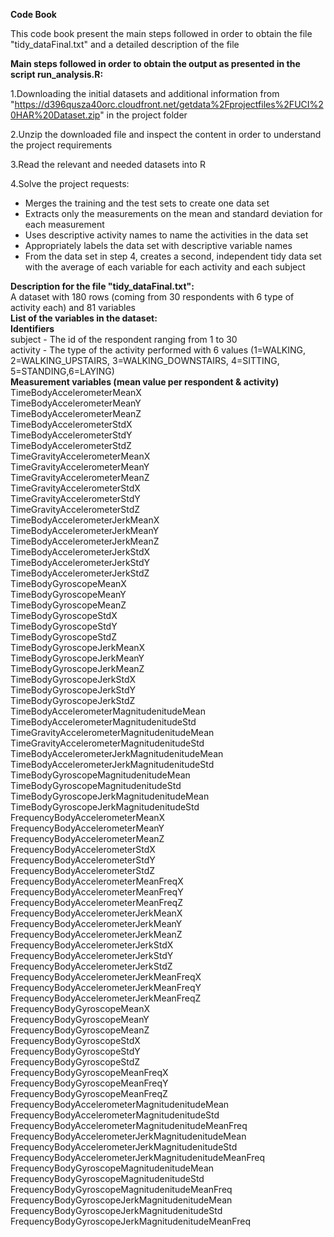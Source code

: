 **Code Book**

This code book present the main steps followed in order to obtain the file "tidy_dataFinal.txt" and a detailed description of the file

**Main steps followed in order to obtain the output as presented in the script run_analysis.R:**

1.Downloading the initial datasets and additional information from  
"https://d396qusza40orc.cloudfront.net/getdata%2Fprojectfiles%2FUCI%20HAR%20Dataset.zip" in the project folder  

2.Unzip the downloaded file and inspect the content in order to understand the project requirements 

3.Read the relevant and needed datasets into R  

4.Solve the project requests:    
- Merges the training and the test sets to create one data set  
- Extracts only the measurements on the mean and standard deviation for each measurement  
- Uses descriptive activity names to name the activities in the data set  
- Appropriately labels the data set with descriptive variable names  
- From the data set in step 4, creates a second, independent tidy data set with the average of each variable for each activity and each subject  

**Description for the file "tidy_dataFinal.txt":**    
A dataset with 180 rows (coming from 30 respondents with 6 type of activity each) and 81 variables    
**List of the variables in the dataset:**  
**Identifiers**  
subject - The id of the respondent ranging from 1 to 30    
activity - The type of the activity performed with 6 values (1=WALKING, 2=WALKING_UPSTAIRS, 3=WALKING_DOWNSTAIRS, 4=SITTING, 5=STANDING,6=LAYING)  
**Measurement variables (mean value per respondent & activity)**  
TimeBodyAccelerometerMeanX  
TimeBodyAccelerometerMeanY  
TimeBodyAccelerometerMeanZ  
TimeBodyAccelerometerStdX  
TimeBodyAccelerometerStdY   
TimeBodyAccelerometerStdZ  
TimeGravityAccelerometerMeanX  
TimeGravityAccelerometerMeanY  
TimeGravityAccelerometerMeanZ  
TimeGravityAccelerometerStdX  
TimeGravityAccelerometerStdY  
TimeGravityAccelerometerStdZ  
TimeBodyAccelerometerJerkMeanX  
TimeBodyAccelerometerJerkMeanY  
TimeBodyAccelerometerJerkMeanZ  
TimeBodyAccelerometerJerkStdX  
TimeBodyAccelerometerJerkStdY  
TimeBodyAccelerometerJerkStdZ  
TimeBodyGyroscopeMeanX  
TimeBodyGyroscopeMeanY  
TimeBodyGyroscopeMeanZ  
TimeBodyGyroscopeStdX  
TimeBodyGyroscopeStdY  
TimeBodyGyroscopeStdZ  
TimeBodyGyroscopeJerkMeanX  
TimeBodyGyroscopeJerkMeanY  
TimeBodyGyroscopeJerkMeanZ  
TimeBodyGyroscopeJerkStdX  
TimeBodyGyroscopeJerkStdY  
TimeBodyGyroscopeJerkStdZ  
TimeBodyAccelerometerMagnitudenitudeMean  
TimeBodyAccelerometerMagnitudenitudeStd  
TimeGravityAccelerometerMagnitudenitudeMean  
TimeGravityAccelerometerMagnitudenitudeStd  
TimeBodyAccelerometerJerkMagnitudenitudeMean  
TimeBodyAccelerometerJerkMagnitudenitudeStd  
TimeBodyGyroscopeMagnitudenitudeMean  
TimeBodyGyroscopeMagnitudenitudeStd  
TimeBodyGyroscopeJerkMagnitudenitudeMean  
TimeBodyGyroscopeJerkMagnitudenitudeStd  
FrequencyBodyAccelerometerMeanX  
FrequencyBodyAccelerometerMeanY  
FrequencyBodyAccelerometerMeanZ  
FrequencyBodyAccelerometerStdX  
FrequencyBodyAccelerometerStdY   
FrequencyBodyAccelerometerStdZ  
FrequencyBodyAccelerometerMeanFreqX  
FrequencyBodyAccelerometerMeanFreqY  
FrequencyBodyAccelerometerMeanFreqZ  
FrequencyBodyAccelerometerJerkMeanX  
FrequencyBodyAccelerometerJerkMeanY  
FrequencyBodyAccelerometerJerkMeanZ  
FrequencyBodyAccelerometerJerkStdX  
FrequencyBodyAccelerometerJerkStdY  
FrequencyBodyAccelerometerJerkStdZ  
FrequencyBodyAccelerometerJerkMeanFreqX  
FrequencyBodyAccelerometerJerkMeanFreqY  
FrequencyBodyAccelerometerJerkMeanFreqZ  
FrequencyBodyGyroscopeMeanX  
FrequencyBodyGyroscopeMeanY  
FrequencyBodyGyroscopeMeanZ  
FrequencyBodyGyroscopeStdX  
FrequencyBodyGyroscopeStdY  
FrequencyBodyGyroscopeStdZ  
FrequencyBodyGyroscopeMeanFreqX  
FrequencyBodyGyroscopeMeanFreqY  
FrequencyBodyGyroscopeMeanFreqZ  
FrequencyBodyAccelerometerMagnitudenitudeMean  
FrequencyBodyAccelerometerMagnitudenitudeStd  
FrequencyBodyAccelerometerMagnitudenitudeMeanFreq  
FrequencyBodyAccelerometerJerkMagnitudenitudeMean  
FrequencyBodyAccelerometerJerkMagnitudenitudeStd  
FrequencyBodyAccelerometerJerkMagnitudenitudeMeanFreq  
FrequencyBodyGyroscopeMagnitudenitudeMean  
FrequencyBodyGyroscopeMagnitudenitudeStd  
FrequencyBodyGyroscopeMagnitudenitudeMeanFreq  
FrequencyBodyGyroscopeJerkMagnitudenitudeMean  
FrequencyBodyGyroscopeJerkMagnitudenitudeStd  
FrequencyBodyGyroscopeJerkMagnitudenitudeMeanFreq  



